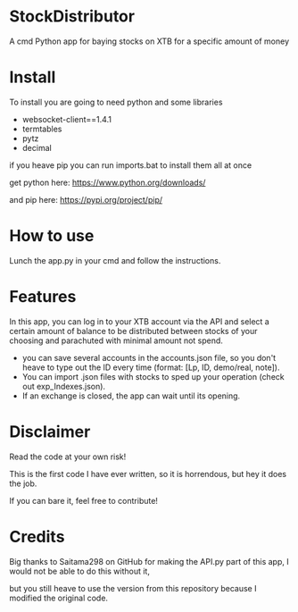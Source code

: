 # StockDistributor
A cmd Python app for baying stocks on  XTB for a specific amount of money

# Install
To install you are going to need python and some libraries

* websocket-client==1.4.1
* termtables
* pytz
* decimal

if you heave pip you can run imports.bat to install them all at once

get python here:
https://www.python.org/downloads/

and pip here:
https://pypi.org/project/pip/
# How to use 
Lunch the app.py in your cmd and follow the instructions.
# Features
In this app, you can log in to your XTB account via the API and select a certain amount of balance to be distributed between stocks of your choosing and parachuted with minimal amount not spend.

* you can save several accounts in the accounts.json file, so you don't heave to type out the ID every time (format: [Lp, ID, demo/real, note]).
* You can import .json files with stocks to sped up your operation (check out exp_Indexes.json).
* If an exchange is closed, the app can wait until its opening.
# Disclaimer
Read the code at your own risk!

This is the first code I have ever written, so it is horrendous, but hey it does the job.

If you can bare it, feel free to contribute!

# Credits
Big thanks to Saitama298 on GitHub for making the API.py part of this app, I would not be able to do this without it,

but you still heave to use the version from this repository because I modified the original code.
